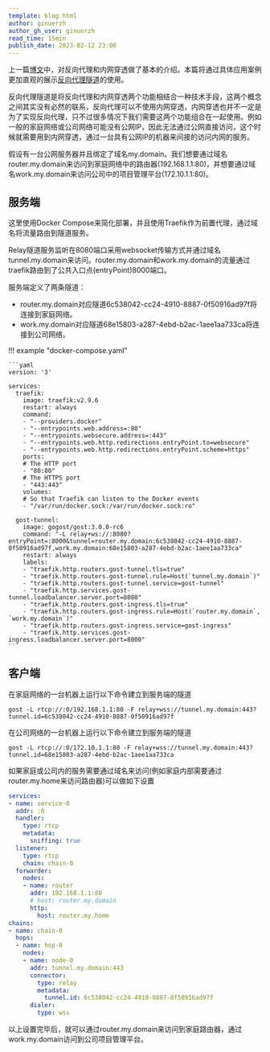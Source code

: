 ```yaml
---
template: blog.html
author: ginuerzh
author_gh_user: ginuerzh
read_time: 15min
publish_date: 2023-02-12 23:00
---
```


上一篇[博文](https://gost.run/blog/2023/reverse-proxy/)中，对反向代理和内网穿透做了基本的介绍。本篇将通过具体应用案例更加直观的展示[反向代理隧道](https://gost.run/tutorials/reverse-proxy-advanced/)的使用。

反向代理隧道是将反向代理和内网穿透两个功能相结合一种技术手段，这两个概念之间其实没有必然的联系，反向代理可以不使用内网穿透，内网穿透也并不一定是为了实现反向代理，只不过很多情况下我们需要这两个功能组合在一起使用。例如一般的家庭网络或公司网络可能没有公网IP，因此无法通过公网直接访问，这个时候就需要用到内网穿透，通过一台具有公网IP的机器来间接的访问内网的服务。

假设有一台公网服务器并且绑定了域名my.domain。我们想要通过域名router.my.domain来访问到家庭网络中的路由器(192.168.1.1:80)，并想要通过域名work.my.domain来访问公司中的项目管理平台(172.10.1.1:80)。

## 服务端

这里使用Docker Compose来简化部署，并且使用Traefik作为前置代理，通过域名将流量路由到隧道服务。

Relay隧道服务监听在8080端口采用websocket传输方式并通过域名tunnel.my.domain来访问。router.my.domain和work.my.domain的流量通过traefik路由到了公共入口点(entryPoint)8000端口。

服务端定义了两条隧道：

* router.my.domain对应隧道6c538042-cc24-4910-8887-0f50916ad97f将连接到家庭网络。
* work.my.domain对应隧道68e15803-a287-4ebd-b2ac-1aee1aa733ca将连接到公司网络。

!!! example "docker-compose.yaml"

    ```yaml
    version: '3'

    services:
      traefik:
        image: traefik:v2.9.6
        restart: always
        command: 
        - "--providers.docker"
        - "--entrypoints.web.address=:80"
        - "--entrypoints.websecure.address=:443"
        - "--entrypoints.web.http.redirections.entryPoint.to=websecure"
        - "--entrypoints.web.http.redirections.entryPoint.scheme=https"
        ports:
        # The HTTP port
        - "80:80"
        # The HTTPS port
        - "443:443"
        volumes:
        # So that Traefik can listen to the Docker events
        - "/var/run/docker.sock:/var/run/docker.sock:ro"
	
	  gost-tunnel: 
		image: gogost/gost:3.0.0-rc6
		command: "-L relay+ws://:8080?entryPoint=:8000&tunnel=router.my.domain:6c538042-cc24-4910-8887-0f50916ad97f,work.my.domain:68e15803-a287-4ebd-b2ac-1aee1aa733ca"
		restart: always
		labels:
		- "traefik.http.routers.gost-tunnel.tls=true"
		- "traefik.http.routers.gost-tunnel.rule=Host(`tunnel.my.domain`)"
		- "traefik.http.routers.gost-tunnel.service=gost-tunnel"
		- "traefik.http.services.gost-tunnel.loadbalancer.server.port=8080"
		- "traefik.http.routers.gost-ingress.tls=true"
		- "traefik.http.routers.gost-ingress.rule=Host(`router.my.domain`, `work.my.domain`)"
		- "traefik.http.routers.gost-ingress.service=gost-ingress"
		- "traefik.http.services.gost-ingress.loadbalancer.server.port=8000"
    ```

## 客户端

在家庭网络的一台机器上运行以下命令建立到服务端的隧道

```
gost -L rtcp://:0/192.168.1.1:80 -F relay+wss://tunnel.my.domain:443?tunnel.id=6c538042-cc24-4910-8887-0f50916ad97f
```

在公司网络的一台机器上运行以下命令建立到服务端的隧道

```
gost -L rtcp://:0/172.10.1.1:80 -F relay+wss://tunnel.my.domain:443?tunnel.id=68e15803-a287-4ebd-b2ac-1aee1aa733ca
```

如果家庭或公司内的服务需要通过域名来访问(例如家庭内部需要通过router.my.home来访问路由器)可以做如下设置

```yaml
services:
- name: service-0
  addr: :0
  handler:
    type: rtcp
    metadata:
      sniffing: true
  listener:
    type: rtcp
    chain: chain-0
  forwarder:
    nodes:
    - name: router
      addr: 192.168.1.1:80
      # host: router.my.domain
      http:
        host: router.my.home
chains:
- name: chain-0
  hops:
  - name: hop-0
    nodes:
    - name: node-0
      addr: tunnel.my.domain:443
      connector:
        type: relay
        metadata:
          tunnel.id: 6c538042-cc24-4910-8887-0f50916ad97f
      dialer:
        type: wss
```

以上设置完毕后，就可以通过router.my.domain来访问到家庭路由器，通过work.my.domain访问到公司项目管理平台。

